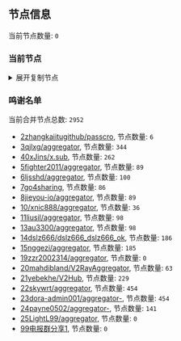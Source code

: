 
## 节点信息
当前节点数量: `0`
### 当前节点
<details>
  <summary>展开复制节点</summary>

    

</details>

### 鸣谢名单
当前合并节点总数: `2952`
- [2zhangkaiitugithub/passcro](https://github.com/zhangkaiitugithub/passcro), 节点数量: `6`
- [3qjlxg/aggregator](https://github.com/qjlxg/aggregator), 节点数量: `344`
- [40xJins/x.sub](https://github.com/0xJins/x.sub), 节点数量: `262`
- [5fighter2011/aggregator](https://github.com/fighter2011/aggregator), 节点数量: `89`
- [6ljsshd/aggregator](https://github.com/ljsshd/aggregator), 节点数量: `100`
- [7go4sharing](https://github.com/go4sharing), 节点数量: `86`
- [8jieyou-io/aggregator](https://github.com/jieyou-io/aggregator), 节点数量: `89`
- [10/xnic888/aggregator](https://github.com/xnic888/aggregator), 节点数量: `36`
- [11liusil/aggregator](https://github.com/liusil/aggregator), 节点数量: `98`
- [13au3300/aggregator](https://github.com/au3300/aggregator), 节点数量: `98`
- [14dslz666/dslz666_dslz666_ok](https://github.com/dslz666/dslz666_dslz666_ok), 节点数量: `186`
- [15nggezi/aggregator](https://github.com/nggezi/aggregator), 节点数量: `185`
- [19zzr2002314/aggregator](https://github.com/zzr2002314/aggregator), 节点数量: `0`
- [20mahdibland/V2RayAggregator](https://github.com/mahdibland/V2RayAggregator), 节点数量: `63`
- [21yebekhe/V2Hub](https://github.com/yebekhe/V2Hub), 节点数量: `229`
- [22skywrt/aggregator](https://github.com/skywrt/aggregator), 节点数量: `454`
- [23dora-admin001/aggregator-](https://github.com/dora-admin001/aggregator-), 节点数量: `454`
- [24payne0502/aggregator-](https://github.com/payne0502/aggregator-), 节点数量: `141`
- [25LightL99/aggregator](https://github.com/LightL99/aggregator), 节点数量: `0`
- [99电报群分享1](https://github.com/cdddbc/getAirport), 节点数量: `0`


